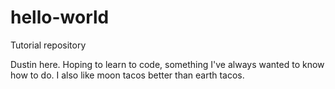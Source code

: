 # hello-world
Tutorial repository

Dustin here.  Hoping to learn to code, something I've always wanted to know how to do.
I also like moon tacos better than earth tacos.

